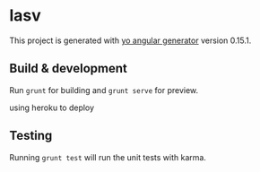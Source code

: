 # lasv

This project is generated with [yo angular generator](https://github.com/yeoman/generator-angular)
version 0.15.1.

## Build & development

Run `grunt` for building and `grunt serve` for preview.

using heroku to deploy

## Testing

Running `grunt test` will run the unit tests with karma.
